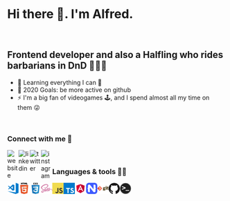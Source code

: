 # Hi there 👋. I'm Alfred.

<br />

## Frontend developer and also a Halfling who rides barbarians in DnD 🎲🧙‍♂️

- 🌱    Learning everything I can 🤣
- 🥅    2020 Goals: be more active on github
- ⚡️    I'm a big fan of videogames 🕹, and I spend almost all my time on them 😜

<br />

### Connect with me 👋

[<img align='left' alt='website' width='26px' src='https://img.icons8.com/clouds/100/000000/domain.png' />][website]
[<img align='left' alt='linkedin' width='26px' src='https://img.icons8.com/clouds/100/000000/linkedin.png' />][linkedin]
[<img align='left' alt='twitter' width='26px' src='https://img.icons8.com/clouds/100/000000/twitter.png' />][twitter]
[<img align='left' alt='instagram' width='26px' src='https://img.icons8.com/clouds/100/000000/instagram-new--v1.png' />][instagram]

<br />

### Languages & tools 👨‍💻

[<img align='left' alt='Visual Studio Code' width='26px' src='https://raw.githubusercontent.com/github/explore/80688e429a7d4ef2fca1e82350fe8e3517d3494d/topics/visual-studio-code/visual-studio-code.png' />][VS]
[<img align='left' alt='HTML' width='26px' src='https://raw.githubusercontent.com/github/explore/80688e429a7d4ef2fca1e82350fe8e3517d3494d/topics/html/html.png' />][HTML]
[<img align='left' alt='CSS' width='26px' src='https://raw.githubusercontent.com/github/explore/80688e429a7d4ef2fca1e82350fe8e3517d3494d/topics/css/css.png' />][CSS]
[<img align='left' alt='SASS' width='26px' src='https://raw.githubusercontent.com/github/explore/80688e429a7d4ef2fca1e82350fe8e3517d3494d/topics/sass/sass.png' />][SASS]
[<img align='left' alt='Javascript' width='26px' src='https://raw.githubusercontent.com/github/explore/80688e429a7d4ef2fca1e82350fe8e3517d3494d/topics/javascript/javascript.png' />][JS]
[<img align='left' alt='Typescript' width='26px' src='https://raw.githubusercontent.com/github/explore/80688e429a7d4ef2fca1e82350fe8e3517d3494d/topics/typescript/typescript.png' />][TS]
[<img align='left' alt='Angular' width='26px' src='https://raw.githubusercontent.com/github/explore/80688e429a7d4ef2fca1e82350fe8e3517d3494d/topics/angular/angular.png' />][Angular]
[<img align='left' alt='Nativescript' width='26px' src='https://raw.githubusercontent.com/github/explore/80688e429a7d4ef2fca1e82350fe8e3517d3494d/topics/nativescript/nativescript.png' />][NS]
[<img align='left' alt='GIT' width='26px' src='https://raw.githubusercontent.com/github/explore/80688e429a7d4ef2fca1e82350fe8e3517d3494d/topics/git/git.png' />][Git]
[<img align='left' alt='Github' width='26px' src='https://raw.githubusercontent.com/github/explore/78df643247d429f6cc873026c0622819ad797942/topics/github/github.png' />][Github]
[<img align='left' alt='Terminal' width='26px' src='https://raw.githubusercontent.com/github/explore/80688e429a7d4ef2fca1e82350fe8e3517d3494d/topics/terminal/terminal.png' />][Terminal]
<!-- ICONS & Links -->

<!-- GITHUB STATS https://github.com/anuraghazra/github-readme-stats -->
<br />
<br />
<!-- LINKS -->

[website]: 'https://www.theycallmealfred.com/'
[twitter]: 'https://twitter.com/Alfredwooden'
[linkedin]: 'www.linkedin.com/in/alfredwooden'
[instagram]: 'https://www.instagram.com/alfredwooden/'

[VS]: 'https://code.visualstudio.com/'
[HTML]: 'https://developer.mozilla.org/en-US/docs/Web/HTML'
[CSS]: 'https://developer.mozilla.org/en-US/docs/Web/CSS'
[SASS]: 'https://sass-lang.com/'
[JS]: 'https://developer.mozilla.org/en-US/docs/Web/JavaScript'
[TS]: 'https://www.typescriptlang.org/'
[Angular]: 'https://angular.io/'
[NS]: 'https://nativescript.org/'
[Git]: 'https://git-scm.com/'
[Github]: 'https://github.com/'
[Terminal]: 'https://help.ubuntu.com/community/UsingTheTerminal'
